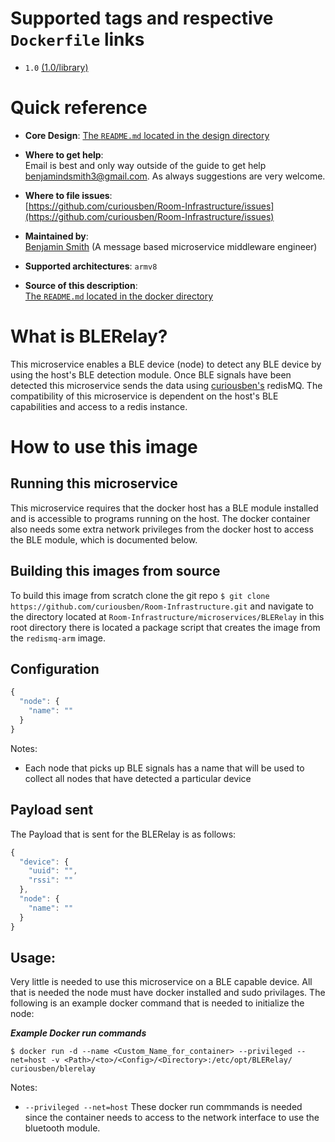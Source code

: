 # Supported tags and respective `Dockerfile` links

 - `1.0` [(1.0/library)](https://github.com/curiousben/Room-Infrastructure/blob/master/microservices/BLERelay/base/docker/1.0/Dockerfile)

# Quick reference

- **Core Design**:
  [The `README.md` located in the design directory](https://github.com/curiousben/Room-Infrastructure/blob/master/microservices/BLERelay/base/docker/design/core_design.md)

- **Where to get help**:  
  Email is best and only way outside of the guide to get help [benjamindsmith3@gmail.com](benjamindsmith3@gmail.com). As always suggestions are very welcome.

- **Where to file issues**:  
  [https://github.com/curiousben/Room-Infrastructure/issues](https://github.com/curiousben/Room-Infrastructure/issues)

- **Maintained by**:  
  [Benjamin Smith](https://www.linkedin.com/in/ben-d-smith/) (A message based microservice middleware engineer)

- **Supported architectures**: `armv8`

- **Source of this description**:  
  [The `README.md` located in the docker directory](https://github.com/curiousben/Room-Infrastructure/blob/master/microservices/BLERelay/base/docker/1.0/README.md)

# What is BLERelay?

This microservice enables a BLE device (node) to detect any BLE device by using the host's BLE detection module. Once BLE signals have been detected this microservice sends the data using [curiousben's](https://hub.docker.com/u/curiousben/) redisMQ. The compatibility of this microservice is dependent on the host's BLE capabilities and access to a redis instance.

# How to use this image

## Running this microservice

This microservice requires that the docker host has a BLE module installed and is accessible to programs running on the host. The docker container also needs some extra network privileges from the docker host to access the BLE module, which is documented below.

## Building this images from source

To build this image from scratch clone the git repo `$ git clone https://github.com/curiousben/Room-Infrastructure.git` and navigate to the directory located at `Room-Infrastructure/microservices/BLERelay` in this root directory there is located a package script that creates the image from the `redismq-arm` image.

## Configuration

```js
{
  "node": {
    "name": ""
  }
}
```
Notes:

- Each node that picks up BLE signals has a name that will be used to collect all nodes that have detected a particular device

## Payload sent

The Payload that is sent for the BLERelay is as follows:

```js
{
  "device": {
    "uuid": "",
    "rssi": ""
  },
  "node": {
    "name": ""
  }
}
```

## Usage:

Very little is needed to use this microservice on a BLE capable device. All that is needed the node must have docker installed and sudo privilages. The following is an example docker command that is needed to initialize the node:

**_Example Docker run commands_**

`$ docker run -d --name <Custom_Name_for_container> --privileged --net=host -v <Path>/<to>/<Config>/<Directory>:/etc/opt/BLERelay/ curiousben/blerelay`

Notes:

- `--privileged --net=host` These docker run commmands is needed since the container needs to access to the network interface to use the bluetooth module.
